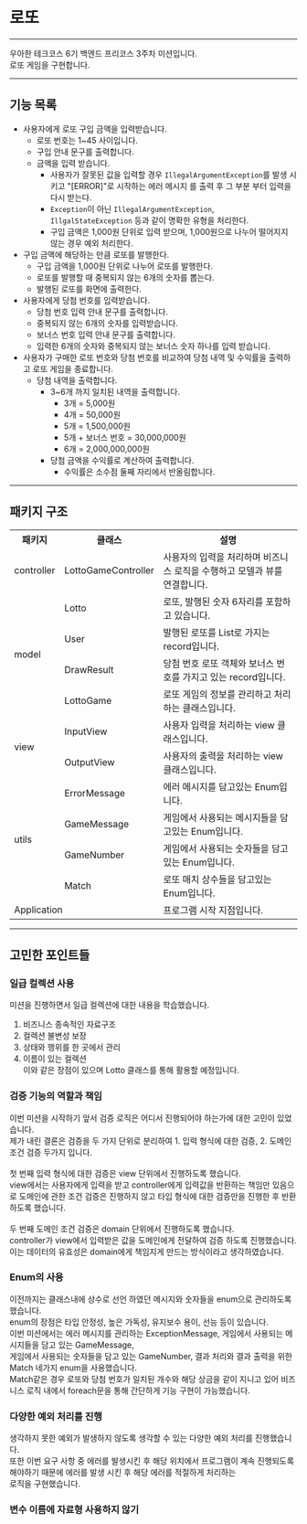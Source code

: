 # 로또

---
우아한 테크코스 6기 백엔드 프리코스 3주차 미션입니다.<br>
로또 게임을 구현합니다.

---

## 기능 목록

- 사용자에게 로또 구입 금액을 입력받습니다.
    - 로또 번호는 1~45 사이입니다.
    - 구입 안내 문구를 출력합니다.
    - 금액을 입력 받습니다.
        - 사용자가 잘못된 값을 입력할 경우 `IllegalArgumentException`를 발생 시키고 "[ERROR]"로 시작하는 에러 메시지 를 출력 후 그 부분 부터 입력을 다시 받는다.
        - `Exception`이 아닌 `IllegalArgumentException`, `IllgalStateException` 등과 같이 명확한 유형을 처리한다.
        - 구입 금액은 1,000원 단위로 입력 받으며, 1,000원으로 나누어 떨어지지 않는 경우 예외 처리한다.
- 구입 금액에 해당하는 만큼 로또를 발행한다.
    - 구입 금액을 1,000원 단위로 나누어 로또를 발행한다.
    - 로또를 발행할 때 중복되지 않는 6개의 숫자를 뽑는다.
    - 발행된 로또를 화면에 출력한다.
- 사용자에게 당첨 번호를 입력받습니다.
    - 당첨 번호 입력 안내 문구를 출력합니다.
    - 중복되지 않는 6개의 숫자를 입력받습니다.
    - 보너스 번호 입력 안내 문구를 출력합니다.
    - 입력한 6개의 숫자와 중복되지 않는 보너스 숫자 하나를 입력 받습니다.
- 사용자가 구매한 로또 번호와 당첨 번호를 비교하여 당첨 내역 및 수익률을 출력하고 로또 게임을 종료합니다.
    - 당첨 내역을 출력합니다.
        - 3~6개 까지 일치된 내역을 출력합니다.
            - 3개 = 5,000원
            - 4개 = 50,000원
            - 5개 = 1,500,000원
            - 5개 + 보너스 번호 = 30,000,000원
            - 6개 = 2,000,000,000원
        - 당첨 금액을 수익률로 계산하여 출력합니다.
            - 수익률은 소수점 둘째 자리에서 반올림합니다.

---

## 패키지 구조

<table>
    <tr>
        <th>패키지</th>
        <th>클래스</th>
        <th>설명</th>
    </tr>
    <tr>
        <td>controller</td>
        <td>LottoGameController</td>
        <td>사용자의 입력을 처리하며 비즈니스 로직을 수행하고 모델과 뷰를 연결합니다.</td>
    </tr>
    <tr>
        <td rowspan="4">model</td>
        <td>Lotto</td>
        <td>로또, 발행된 숫자 6자리를 포함하고 있습니다.</td>
    </tr>
    <tr>
        <td>User</td>
        <td>발행된 로또를 List로 가지는 record입니다.</td>
    </tr>
    <tr>
        <td>DrawResult</td>
        <td>당첨 번호 로또 객체와 보너스 번호를 가지고 있는 record입니다.</td>
    </tr>
    <tr>
        <td>LottoGame</td>
        <td>로또 게임의 정보를 관리하고 처리하는 클래스입니다.</td>
    </tr>
    <tr>
        <td rowspan="2">view</td>
        <td>InputView</td>
        <td>사용자 입력을 처리하는 view 클래스입니다.</td>
    </tr>
    <tr>
        <td>OutputView</td>
        <td>사용자의 출력을 처리하는 view 클래스입니다.</td>
    </tr>
    <tr>
        <td rowspan="4">utils</td>
        <td>ErrorMessage</td>
        <td>에러 메시지를 담고있는 Enum입니다.</td>
    </tr>
    <tr>
        <td>GameMessage</td>
        <td>게임에서 사용되는 메시지들을 담고있는 Enum입니다.</td>
    </tr>
    <tr>
        <td>GameNumber</td>
        <td>게임에서 사용되는 숫자들을 담고있는 Enum입니다.</td>
    </tr>
    <tr>
        <td>Match</td>
        <td>로또 매치 상수들을 담고있는 Enum입니다.</td>
    </tr>
    <tr>
        <td colspan="2">Application</td>
        <td>프로그램 시작 지점입니다.</td>
    </tr>
</table>

---

## 고민한 포인트들

### 일급 컬렉션 사용

미션을 진행하면서 일급 컬렉션에 대한 내용을 학습했습니다.

1. 비즈니스 종속적인 자료구조
2. 컬렉션 불변성 보장
3. 상태와 행위를 한 곳에서 관리
4. 이름이 있는 컬렉션<br>
   이와 같은 장점이 있으며 Lotto 클래스를 통해 활용할 예정입니다.

### 검증 기능의 역할과 책임

이번 미션을 시작하기 앞서 검증 로직은 어디서 진행되어야 하는가에 대한 고민이 있었습니다.<br>
제가 내린 결론은 검증을 두 가지 단위로 분리하여 1. 입력 형식에 대한 검증, 2. 도메인 조건 검증 두가지 입니다.<br><br>
첫 번째 입력 형식에 대한 검증은 view 단위에서 진행하도록 했습니다.<br>
view에서는 사용자에게 입력을 받고 controller에게 입력값을 반환하는 책임만 있음으로 도메인에 관한 조건 검증은 진행하지 않고 타입 형식에 대한 검증만을
진행한 후 반환하도록 했습니다.<br><br>
두 번째 도메인 조건 검증은 domain 단위에서 진행하도록 했습니다.<br>
controller가 view에서 입력받은 값을 도메인에게 전달하여 검증 하도록 진행했습니다.<br>
이는 데이터의 유효성은 domain에게 책임지게 만드는 방식이라고 생각하였습니다.

### Enum의 사용

이전까지는 클래스내에 상수로 선언 하였던 메시지와 숫자들을 enum으로 관리하도록 했습니다.<br>
enum의 장점은 타입 안정성, 높은 가독성, 유지보수 용이, 선능 등이 있습니다.<br>
이번 미션에서는 에러 메시지를 관리하는 ExceptionMessage, 게임에서 사용되는 메시지들을 담고 있는 GameMessage,<br>
게임에서 사용되는 숫자들을 담고 있는 GameNumber, 결과 처리와 결과 출력을 위한 Match 네가지 enum을 사용했습니다.<br>
Match같은 경우 로또와 당첨 번호가 일치된 개수와 해당 상금을 같이 지니고 있어 비즈니스 로직 내에서 foreach문을 통해
간단하게 기능 구현이 가능했습니다.<br>

### 다양한 예외 처리를 진행

생각하지 못한 예외가 발생하지 않도록 생각할 수 있는 다양한 예외 처리를 진행했습니다.<br>
또한 이번 요구 사항 중 에러를 발생시킨 후 해당 위치에서 프로그램이 계속 진행되도록 해야하기 때문에 에러를 발생 시킨 후 해당 에러를 적절하게 처리하는<br>
로직을 구현했습니다.

### 변수 이름에 자료형 사용하지 않기